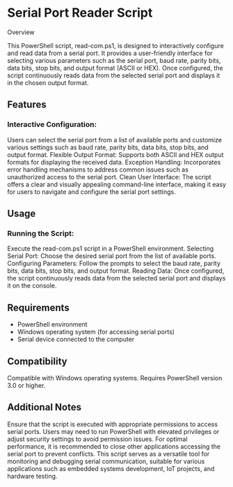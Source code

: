 # Serial Port Reader Script
Overview

This PowerShell script, read-com.ps1, is designed to interactively configure and read data from a serial port. It provides a user-friendly interface for selecting various parameters such as the serial port, baud rate, parity bits, data bits, stop bits, and output format (ASCII or HEX). Once configured, the script continuously reads data from the selected serial port and displays it in the chosen output format.

## Features

### Interactive Configuration:
Users can select the serial port from a list of available ports and customize various settings such as baud rate, parity bits, data bits, stop bits, and output format. 
Flexible Output Format: Supports both ASCII and HEX output formats for displaying the received data.
Exception Handling: Incorporates error handling mechanisms to address common issues such as unauthorized access to the serial port.
Clean User Interface: The script offers a clear and visually appealing command-line interface, making it easy for users to navigate and configure the serial port settings.

## Usage

### Running the Script:
Execute the read-com.ps1 script in a PowerShell environment.
Selecting Serial Port: Choose the desired serial port from the list of available ports.
Configuring Parameters: Follow the prompts to select the baud rate, parity bits, data bits, stop bits, and output format.
Reading Data: Once configured, the script continuously reads data from the selected serial port and displays it on the console.

## Requirements

+ PowerShell environment
+ Windows operating system (for accessing serial ports)
+ Serial device connected to the computer

## Compatibility

  Compatible with Windows operating systems.
  Requires PowerShell version 3.0 or higher.

## Additional Notes

  Ensure that the script is executed with appropriate permissions to access serial ports. Users may need to run PowerShell with elevated privileges or adjust security settings to avoid permission issues.
  For optimal performance, it is recommended to close other applications accessing the serial port to prevent conflicts.
  This script serves as a versatile tool for monitoring and debugging serial communication, suitable for various applications such as embedded systems development, IoT projects, and hardware testing.
